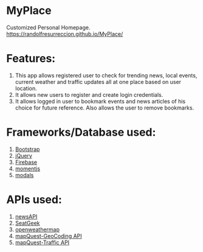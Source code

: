 # MyPlace
Customized Personal Homepage. 
  https://randolfresurreccion.github.io/MyPlace/
  
# Features:
1. This app allows registered user to check for trending news, local events, current weather and traffic updates all at one place based on    user location.
2. It allows new users to register and create login credentials. 
3. It allows logged in user to bookmark events and news articles of his choice for future reference. Also allows the user to remove          bookmarks.

# Frameworks/Database used:
1. [Bootstrap]( https://getbootstrap.com/docs/3.3/)
2. [jQuery](https://jquery.com/)
3. [Firebase](https://firebase.google.com/)
4. [momentjs](https://momentjs.com/docs/)
5. [modals](https://www.w3schools.com/bootstrap/bootstrap_ref_js_modal.asp)

# APIs used:
1. [newsAPI](https://newsapi.org/docs)
2. [SeatGeek](https://seatgeek.com/build)
3. [openweathermap](https://openweathermap.org/current)
4. [mapQuest-GeoCoding API](https://developer.mapquest.com/documentation/geocoding-api/)
5. [mapQuest-Traffic API](https://developer.mapquest.com/documentation/traffic-api/)

